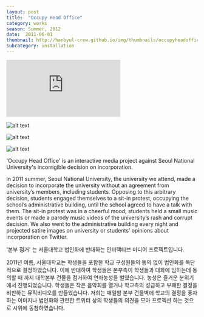 ```yaml
---
layout: post
title:  "Occupy Head Office"
category: works
season: Summer, 2012
date:  2011-06-01
thumbnail: http://hanbyul-crew.github.io/img/thumbnails/occupyheadoffice.jpg
subcategory: installation
---
```


<div class="flex-video">
<iframe src="http://player.vimeo.com/video/32706947?title=0 byline=0 portrait=0" frameborder="0"> </iframe>
</div>


![alt text](http://hanbyul-here.net/images/occupyheadoffice/00.jpg "occupy head office 0")
                      
![alt text](http://hanbyul-here.net/images/occupyheadoffice/01.jpg "occupy head office 1")

![alt text](http://hanbyul-here.net/images/occupyheadoffice/02.jpg "occupy head office 2")
           

'Occupy Head Office' is an interactive media project against Seoul National University's incorrigible decision on incorporation.

In 2011 summer, Seoul National University, the university we attend, made a decision to incorporate the university without an agreement from university’s members, including students.  Opposing to this arbitrary decision, students engaged themselves to a sit-in protest, occupying the school’s administrative building, until the school agreed to have a talk with them. The sit-in protest was in a cheerful mood; students held a small music events or made a parody music videos of the university’s rash and corrupt decision. We also went to the administrative building every night and projected satire images on university or students’ opinions about incorporation on Twitter.

'본부 점거' 는 서울대학교 법인화에 반대하는 인터랙티브 미디어 프로젝트입니다. 

2011년 여름, 서울대학교는 학생들을 포함한 학교 구성원들의 동의 없이 법인화를 독단적으로 결정하였습니다. 이에 반대하여 학생들은 본부측이 학생들과 대화에 임하는데 동의할 때 까지 대학본부 건물을 점거하여 연좌농성을 벌였습니다. 농성은 즐거운 분위기에서 진행되었습니다. 학생들은 작은 음악회를 열거나 학교측의 성급하고 부패한 결정을 비판하는 뮤직비디오를 만들었습니다. 저희는 매일밤 본부 건물벽에 학교의 결정을 풍자하는 이미지나 법인화와 관련한 트위터 상의 학생들의 의견을 모아 프로젝션 하는 것으로 시위에 동참하였습니다. 
